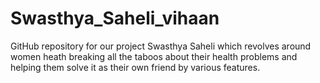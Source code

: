 # Swasthya_Saheli_vihaan
GitHub repository for our project Swasthya Saheli which revolves around women heath breaking all the taboos about their health problems and helping them solve it as their own friend by various features.
